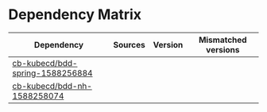 # Dependency Matrix

Dependency | Sources | Version | Mismatched versions
---------- | ------- | ------- | -------------------
[cb-kubecd/bdd-spring-1588256884](https://github.com/cb-kubecd/bdd-spring-1588256884.git) |  | []() | 
[cb-kubecd/bdd-nh-1588258074](https://github.com/cb-kubecd/bdd-nh-1588258074.git) |  | []() | 

